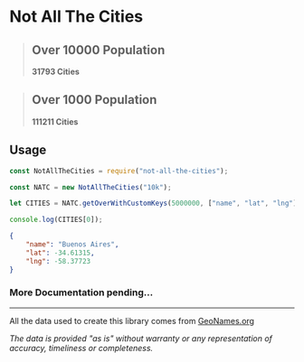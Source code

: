 # Not All The Cities

> ## Over 10000 Population
>
> **31793 Cities**

> ## Over 1000 Population
>
> **111211 Cities**

## Usage

```js
const NotAllTheCities = require("not-all-the-cities");

const NATC = new NotAllTheCities("10k");

let CITIES = NATC.getOverWithCustomKeys(5000000, ["name", "lat", "lng"]);

console.log(CITIES[0]);
```

```json
{
	"name": "Buenos Aires",
	"lat": -34.61315,
	"lng": -58.37723
}
```

### More Documentation pending...

---

All the data used to create this library comes from [GeoNames.org](https://www.geonames.org/)

_The data is provided "as is" without warranty or any representation of accuracy, timeliness or completeness._

